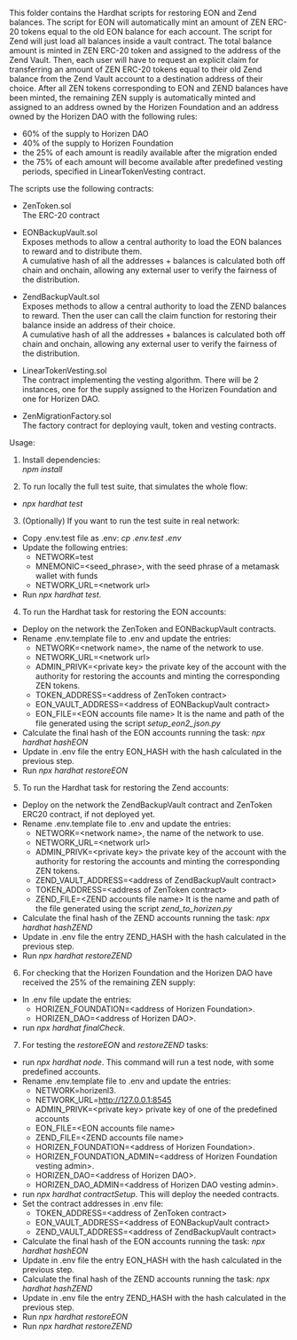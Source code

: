 This folder contains the Hardhat scripts for restoring EON and Zend balances.
The script for EON will automatically mint an amount of ZEN ERC-20 tokens equal to the old EON balance for each account.
The script for Zend will just load all balances inside a vault contract. The total balance amount is minted in ZEN ERC-20 token and assigned to the address of the Zend Vault.
Then, each user will have to request an explicit claim for transferring an amount of ZEN ERC-20 tokens equal to their old Zend balance from the Zend Vault account to a destination address of their choice.
After all ZEN tokens corresponding to EON and ZEND balances have been minted, the remaining ZEN supply is automatically minted and assigned to an address owned by the Horizen Foundation and an address owned by the Horizen DAO with the following rules:
- 60% of the supply to Horizen DAO
- 40% of the supply to Horizen Foundation
- the 25% of each amount is readily available after the migration ended
- the 75% of each amount will become available after predefined vesting periods, specified in LinearTokenVesting contract.

The scripts use the following contracts:

- ZenToken.sol<br>
The ERC-20 contract

- EONBackupVault.sol<br>
Exposes methods to allow a central authority to load the EON balances to reward and to distribute them.<br>
A cumulative hash of all the addresses + balances is calculated both off chain and onchain, allowing any external user to verify the fairness of the distribution.

- ZendBackupVault.sol<br>
Exposes methods to allow a central authority to load the ZEND balances to reward. Then the user can call the claim function for restoring their balance inside an address of their choice.<br>
A cumulative hash of all the addresses + balances is calculated both off chain and onchain, allowing any external user to verify the fairness of the distribution.

- LinearTokenVesting.sol<br>
The contract implementing the vesting algorithm. There will be 2 instances, one for the supply assigned to the Horizen Foundation and one for Horizen DAO. 

- ZenMigrationFactory.sol<br>
The factory contract for deploying vault, token and vesting contracts.

Usage:

1. Install dependencies:<br>
<i>npm install</i>

2. To run locally the full test suite, that simulates the whole flow:<br>
- <i>npx hardhat test</i>

3. (Optionally) If you want to run the test suite in real network:
- Copy .env.test file as .env: <i>cp .env.test .env</i>
- Update the following entries: 
   - NETWORK=test
   - MNEMONIC=<seed_phrase>, with the seed phrase of a metamask wallet with funds
   - NETWORK_URL=\<network url\>
- Run <i>npx hardhat test</i>.

4. To run the Hardhat task for restoring the EON accounts:<br>
- Deploy on the network the ZenToken and EONBackupVault contracts.  
- Rename .env.template file to .env and update the entries: 
    - NETWORK=\<network name\>, the name of the network to use. 
    - NETWORK_URL=\<network url\>
    - ADMIN_PRIVK=\<private key\> the private key of the account with the authority for restoring the accounts and minting the corresponding ZEN tokens. 
    - TOKEN_ADDRESS=\<address of ZenToken contract\>
    - EON_VAULT_ADDRESS=\<address of EONBackupVault contract\>
    - EON_FILE=\<EON accounts file name\> It is the name and path of the file generated using the script  <i>setup_eon2_json.py</i>
- Calculate the final hash of the EON accounts running the task:
   <i>npx hardhat hashEON</i>
- Update in .env file the entry EON_HASH with the hash calculated in the previous step.
- Run <i>npx hardhat restoreEON</i>

5. To run the Hardhat task for restoring the Zend accounts:<br>
- Deploy on the network the ZendBackupVault contract and ZenToken ERC20 contract, if not deployed yet.  
- Rename .env.template file to .env and update the entries: 
    - NETWORK=\<network name\>, the name of the network to use. 
    - NETWORK_URL=\<network url\>
    - ADMIN_PRIVK=\<private key\> the private key of the account with the authority for restoring the accounts and minting the corresponding ZEN tokens. 
    - ZEND_VAULT_ADDRESS=\<address of ZendBackupVault contract\>
    - TOKEN_ADDRESS=\<address of ZenToken contract\>
    - ZEND_FILE=\<ZEND accounts file name\> It is the name and path of the file generated using the script <i>zend_to_horizen.py</i>
- Calculate the final hash of the ZEND accounts running the task:
   <i>npx hardhat hashZEND</i>
- Update in .env file the entry ZEND_HASH with the hash calculated in the previous step.
- Run <i>npx hardhat restoreZEND</i>
6. For checking that the Horizen Foundation and the Horizen DAO have received the 25% of the remaining ZEN supply:
- In .env file update the entries: 
    - HORIZEN_FOUNDATION=\<address of Horizen Foundation\>. 
    - HORIZEN_DAO=\<address of Horizen DAO\>. 
-  run <i>npx hardhat finalCheck</i>.
7. For testing the <i>restoreEON</i> and <i>restoreZEND</i> tasks:
 - run <i>npx hardhat node</i>. This command will run a test node, with some predefined accounts.
 - Rename .env.template file to .env and update the entries: 
    - NETWORK=horizenl3. 
    - NETWORK_URL=http://127.0.0.1:8545
    - ADMIN_PRIVK=\<private key\> private key of one of the predefined accounts
    - EON_FILE=\<EON accounts file name\>
    - ZEND_FILE=\<ZEND accounts file name\>
    - HORIZEN_FOUNDATION=\<address of Horizen Foundation\>. 
    - HORIZEN_FOUNDATION_ADMIN=\<address of Horizen Foundation vesting admin\>.
    - HORIZEN_DAO=\<address of Horizen DAO\>. 
    - HORIZEN_DAO_ADMIN=\<address of Horizen DAO vesting admin\>.
 - run <i>npx hardhat contractSetup</i>. This will deploy the needed contracts. 
 - Set the contract addresses in .env file:
    - TOKEN_ADDRESS=\<address of ZenToken contract\>
    - EON_VAULT_ADDRESS=\<address of EONBackupVault contract\>
    - ZEND_VAULT_ADDRESS=\<address of ZendBackupVault contract\>
- Calculate the final hash of the EON accounts running the task:
   <i>npx hardhat hashEON</i>
- Update in .env file the entry EON_HASH with the hash calculated in the previous step.
- Calculate the final hash of the ZEND accounts running the task:
   <i>npx hardhat hashZEND</i>
- Update in .env file the entry ZEND_HASH with the hash calculated in the previous step.
- Run <i>npx hardhat restoreEON</i>
- Run <i>npx hardhat restoreZEND</i>

